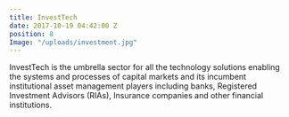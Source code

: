 ```yaml
---
title: InvestTech
date: 2017-10-19 04:42:00 Z
position: 8
Image: "/uploads/investment.jpg"
---
```


InvestTech is the umbrella sector for all the technology solutions enabling the systems and processes of capital markets and its incumbent institutional asset management players including banks, Registered Investment Advisors (RIAs),  Insurance companies and other financial institutions.